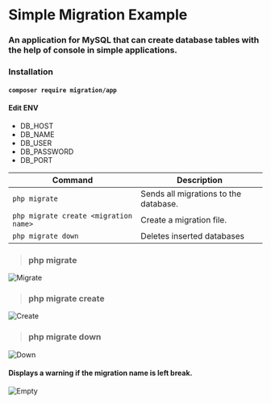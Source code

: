 # Simple Migration Example


### An application for MySQL that can create database tables with the help of console in simple applications.

### Installation
#### `composer require migration/app`



#### Edit ENV

- DB_HOST
- DB_NAME
- DB_USER
- DB_PASSWORD
- DB_PORT

| Command | Description  |
| ------------- | ------------------------------ |
| `php migrate`      | Sends all migrations to the database.    |
| `php migrate create <migration name>`   | Create a migration file.  |
| `php migrate down`   | Deletes inserted databases  |


> ### php migrate

![Migrate](https://i.ibb.co/n8Lgv6s/migrate.png)

> ### php migrate create <migration name>

![Create](https://i.ibb.co/28pydQd/create2.png)
  
> ### php migrate down

![Down](https://i.ibb.co/XXyv8JK/down.png)


 #### Displays a warning if the migration name is left break.
  
 ![Empty](https://i.ibb.co/ZSmdDfy/empty.png)
  
